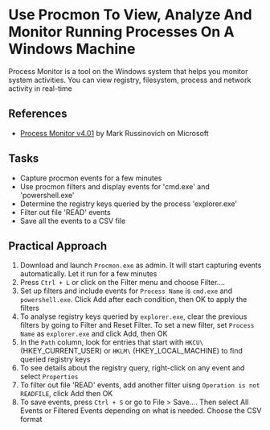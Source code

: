 # Use Procmon To View, Analyze And Monitor Running Processes On A Windows Machine
Process Monitor is a tool on the Windows system that helps you monitor system activities. You can view registry, filesystem, process and network activity in real-time

## References
- [Process Monitor v4.01](https://learn.microsoft.com/en-us/sysinternals/downloads/procmon) by Mark Russinovich on Microsoft

## Tasks
- Capture procmon events for a few minutes
- Use procmon filters and display events for 'cmd.exe' and 'powershell.exe'
- Determine the registry keys queried by the process 'explorer.exe'
- Filter out file 'READ' events
- Save all the events to a CSV file


## Practical Approach
1. Download and launch `Procmon.exe` as admin. It will start capturing events automatically. Let it run for a few minutes
2. Press `Ctrl + L` or click on the Filter menu and choose Filter....
3. Set up filters and include events for `Process Name` is `cmd.exe` and `powershell.exe`. Click Add after each condition, then OK to apply the filters
4. To analyse registry keys queried by `explorer.exe`, clear the previous filters by going to Filter and Reset Filter. To set a new filter, set `Process Name` as `explorer.exe` and click Add, then OK
5. In the `Path` column, look for entries that start with `HKCU\` (HKEY_CURRENT_USER) or `HKLM\` (HKEY_LOCAL_MACHINE) to find queried registry keys
6. To see details about the registry query, right-click on any event and select `Properties`
7. To filter out file 'READ' events, add another filter uisng `Operation is not READFILE`, click Add then OK
8. To save events, press `Ctrl + S` or go to File > Save.... Then select All Events or Filtered Events depending on what is needed. Choose the CSV format
   
